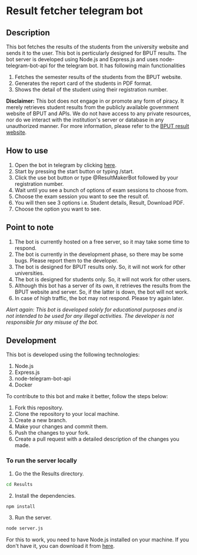 # Result fetcher telegram bot

## Description

This bot fetches the results of the students from the university website and sends it to the user. This bot is perticularly designed for BPUT results. The bot server is developed using Node.js and Express.js and uses node-telegram-bot-api for the telegram bot. It has following main functionalities

1. Fetches the semester results of the students from the BPUT website.
2. Generates the report card of the students in PDF format.
3. Shows the detail of the student using their registration number.


**Disclaimer:** This bot does not engage in or promote any form of piracy. It merely retrieves student results from the publicly available government website of BPUT and APIs. We do not have access to any private resources, nor do we interact with the institution's server or database in any unauthorized manner. For more information, please refer to the [BPUT result website](https://results.bput.ac.in/).

## How to use

1. Open the bot in telegram by clicking [here](https://t.me/ResultMakerBot).
2. Start by pressing the start button or typing /start.
3. Click the use bot button or type @ResultMakerBot followed by your registration number.
4. Wait until you see a bunch of options of exam sessions to choose from.
5. Choose the exam session you want to see the result of.
6. You will then see 3 options i.e. Student details, Result, Download PDF.
7. Choose the option you want to see.


## Point to note

1. The bot is currently hosted on a free server, so it may take some time to respond.
2. The bot is currently in the development phase, so there may be some bugs. Please report them to the developer.
3. The bot is designed for BPUT results only. So, it will not work for other universities.
4. The bot is designed for students only. So, it will not work for other users.
5. Although this bot has a server of its own, it retrieves the results from the BPUT website and server. So, if the latter is down, the bot will not work.
6. In case of high traffic, the bot may not respond. Please try again later.


<i>Alert again:
This bot is developed solely for educational purposes and is not intended to be used for any illegal activities. The developer is not responsible for any misuse of the bot.
</i>

## Development

This bot is developed using the following technologies:

1. Node.js
2. Express.js
3. node-telegram-bot-api
4. Docker

To contribute to this bot and make it better, follow the steps below:

1. Fork this repository.
2. Clone the repository to your local machine.
3. Create a new branch.
4. Make your changes and commit them.
5. Push the changes to your fork.
6. Create a pull request with a detailed description of the changes you made.

### To run the server locally

1. Go the the Results directory.

```bash
cd Results
```

2. Install the dependencies.

```bash
npm install
```

3. Run the server.

```bash
node server.js
```

For this to work, you need to have Node.js installed on your machine. If you don't have it, you can download it from [here](https://nodejs.org/en/download/).

